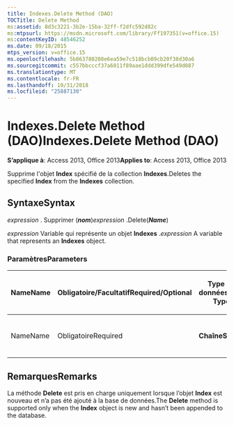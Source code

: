 ```yaml
---
title: Indexes.Delete Method (DAO)
TOCTitle: Delete Method
ms:assetid: 8d3c3221-3b2e-15ba-32ff-f2dfc592d82c
ms:mtpsurl: https://msdn.microsoft.com/library/Ff197351(v=office.15)
ms:contentKeyID: 48546252
ms.date: 09/18/2015
mtps_version: v=office.15
ms.openlocfilehash: 5b863780208e6ea59e7c518bcb09cb20f38d30a6
ms.sourcegitcommit: c557bbcccf37a6011f89aae1ddd399dfe549d087
ms.translationtype: MT
ms.contentlocale: fr-FR
ms.lasthandoff: 10/31/2018
ms.locfileid: "25887130"
---
```

# <a name="indexesdelete-method-dao"></a><span data-ttu-id="ef89b-102">Indexes.Delete Method (DAO)</span><span class="sxs-lookup"><span data-stu-id="ef89b-102">Indexes.Delete Method (DAO)</span></span>


<span data-ttu-id="ef89b-103">**S’applique à**: Access 2013, Office 2013</span><span class="sxs-lookup"><span data-stu-id="ef89b-103">**Applies to**: Access 2013, Office 2013</span></span>

<span data-ttu-id="ef89b-104">Supprime l'objet **Index** spécifié de la collection **Indexes**.</span><span class="sxs-lookup"><span data-stu-id="ef89b-104">Deletes the specified **Index** from the **Indexes** collection.</span></span>

## <a name="syntax"></a><span data-ttu-id="ef89b-105">Syntaxe</span><span class="sxs-lookup"><span data-stu-id="ef89b-105">Syntax</span></span>

<span data-ttu-id="ef89b-106">*expression* . Supprimer (***nom***)</span><span class="sxs-lookup"><span data-stu-id="ef89b-106">*expression* .Delete(***Name***)</span></span>

<span data-ttu-id="ef89b-107">*expression* Variable qui représente un objet **Indexes** .</span><span class="sxs-lookup"><span data-stu-id="ef89b-107">*expression* A variable that represents an **Indexes** object.</span></span>

### <a name="parameters"></a><span data-ttu-id="ef89b-108">Paramètres</span><span class="sxs-lookup"><span data-stu-id="ef89b-108">Parameters</span></span>

<table>
<colgroup>
<col style="width: 25%" />
<col style="width: 25%" />
<col style="width: 25%" />
<col style="width: 25%" />
</colgroup>
<thead>
<tr class="header">
<th><p><span data-ttu-id="ef89b-109">Name</span><span class="sxs-lookup"><span data-stu-id="ef89b-109">Name</span></span></p></th>
<th><p><span data-ttu-id="ef89b-110">Obligatoire/Facultatif</span><span class="sxs-lookup"><span data-stu-id="ef89b-110">Required/Optional</span></span></p></th>
<th><p><span data-ttu-id="ef89b-111">Type de données</span><span class="sxs-lookup"><span data-stu-id="ef89b-111">Data Type</span></span></p></th>
<th><p><span data-ttu-id="ef89b-112">Description</span><span class="sxs-lookup"><span data-stu-id="ef89b-112">Description</span></span></p></th>
</tr>
</thead>
<tbody>
<tr class="odd">
<td><p><span data-ttu-id="ef89b-113">Name</span><span class="sxs-lookup"><span data-stu-id="ef89b-113">Name</span></span></p></td>
<td><p><span data-ttu-id="ef89b-114">Obligatoire</span><span class="sxs-lookup"><span data-stu-id="ef89b-114">Required</span></span></p></td>
<td><p><span data-ttu-id="ef89b-115"><strong>Chaîne</strong></span><span class="sxs-lookup"><span data-stu-id="ef89b-115"><strong>String</strong></span></span></p></td>
<td><p><span data-ttu-id="ef89b-116">Nom de l'index à supprimer</span><span class="sxs-lookup"><span data-stu-id="ef89b-116">The name of the index to delete.</span></span></p></td>
</tr>
</tbody>
</table>


## <a name="remarks"></a><span data-ttu-id="ef89b-117">Remarques</span><span class="sxs-lookup"><span data-stu-id="ef89b-117">Remarks</span></span>

<span data-ttu-id="ef89b-118">La méthode **Delete** est pris en charge uniquement lorsque l’objet **Index** est nouveau et n’a pas été ajouté à la base de données.</span><span class="sxs-lookup"><span data-stu-id="ef89b-118">The **Delete** method is supported only when the **Index** object is new and hasn’t been appended to the database.</span></span>

